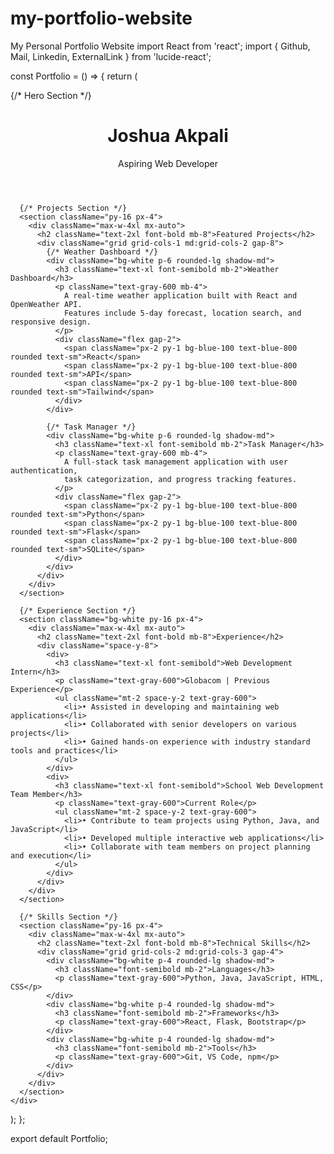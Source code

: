 # my-portfolio-website
My Personal Portfolio Website
import React from 'react';
import { Github, Mail, Linkedin, ExternalLink } from 'lucide-react';

const Portfolio = () => {
  return (
    <div className="min-h-screen bg-gray-50">
      {/* Hero Section */}
      <header className="bg-white shadow-sm">
        <div className="max-w-4xl mx-auto px-4 py-16">
          <h1 className="text-4xl font-bold text-gray-900 mb-4">Joshua Akpali</h1>
          <p className="text-xl text-gray-600 mb-6">Aspiring Web Developer</p>
          <div className="flex space-x-4">
            <a href="#" className="text-gray-600 hover:text-gray-900">
              <Github className="w-6 h-6" />
            </a>
            <a href="#" className="text-gray-600 hover:text-gray-900">
              <Mail className="w-6 h-6" />
            </a>
            <a href="#" className="text-gray-600 hover:text-gray-900">
              <Linkedin className="w-6 h-6" />
            </a>
          </div>
        </div>
      </header>

      {/* Projects Section */}
      <section className="py-16 px-4">
        <div className="max-w-4xl mx-auto">
          <h2 className="text-2xl font-bold mb-8">Featured Projects</h2>
          <div className="grid grid-cols-1 md:grid-cols-2 gap-8">
            {/* Weather Dashboard */}
            <div className="bg-white p-6 rounded-lg shadow-md">
              <h3 className="text-xl font-semibold mb-2">Weather Dashboard</h3>
              <p className="text-gray-600 mb-4">
                A real-time weather application built with React and OpenWeather API.
                Features include 5-day forecast, location search, and responsive design.
              </p>
              <div className="flex gap-2">
                <span className="px-2 py-1 bg-blue-100 text-blue-800 rounded text-sm">React</span>
                <span className="px-2 py-1 bg-blue-100 text-blue-800 rounded text-sm">API</span>
                <span className="px-2 py-1 bg-blue-100 text-blue-800 rounded text-sm">Tailwind</span>
              </div>
            </div>

            {/* Task Manager */}
            <div className="bg-white p-6 rounded-lg shadow-md">
              <h3 className="text-xl font-semibold mb-2">Task Manager</h3>
              <p className="text-gray-600 mb-4">
                A full-stack task management application with user authentication,
                task categorization, and progress tracking features.
              </p>
              <div className="flex gap-2">
                <span className="px-2 py-1 bg-blue-100 text-blue-800 rounded text-sm">Python</span>
                <span className="px-2 py-1 bg-blue-100 text-blue-800 rounded text-sm">Flask</span>
                <span className="px-2 py-1 bg-blue-100 text-blue-800 rounded text-sm">SQLite</span>
              </div>
            </div>
          </div>
        </div>
      </section>

      {/* Experience Section */}
      <section className="bg-white py-16 px-4">
        <div className="max-w-4xl mx-auto">
          <h2 className="text-2xl font-bold mb-8">Experience</h2>
          <div className="space-y-8">
            <div>
              <h3 className="text-xl font-semibold">Web Development Intern</h3>
              <p className="text-gray-600">Globacom | Previous Experience</p>
              <ul className="mt-2 space-y-2 text-gray-600">
                <li>• Assisted in developing and maintaining web applications</li>
                <li>• Collaborated with senior developers on various projects</li>
                <li>• Gained hands-on experience with industry standard tools and practices</li>
              </ul>
            </div>
            <div>
              <h3 className="text-xl font-semibold">School Web Development Team Member</h3>
              <p className="text-gray-600">Current Role</p>
              <ul className="mt-2 space-y-2 text-gray-600">
                <li>• Contribute to team projects using Python, Java, and JavaScript</li>
                <li>• Developed multiple interactive web applications</li>
                <li>• Collaborate with team members on project planning and execution</li>
              </ul>
            </div>
          </div>
        </div>
      </section>

      {/* Skills Section */}
      <section className="py-16 px-4">
        <div className="max-w-4xl mx-auto">
          <h2 className="text-2xl font-bold mb-8">Technical Skills</h2>
          <div className="grid grid-cols-2 md:grid-cols-3 gap-4">
            <div className="bg-white p-4 rounded-lg shadow-md">
              <h3 className="font-semibold mb-2">Languages</h3>
              <p className="text-gray-600">Python, Java, JavaScript, HTML, CSS</p>
            </div>
            <div className="bg-white p-4 rounded-lg shadow-md">
              <h3 className="font-semibold mb-2">Frameworks</h3>
              <p className="text-gray-600">React, Flask, Bootstrap</p>
            </div>
            <div className="bg-white p-4 rounded-lg shadow-md">
              <h3 className="font-semibold mb-2">Tools</h3>
              <p className="text-gray-600">Git, VS Code, npm</p>
            </div>
          </div>
        </div>
      </section>
    </div>
  );
};

export default Portfolio;
